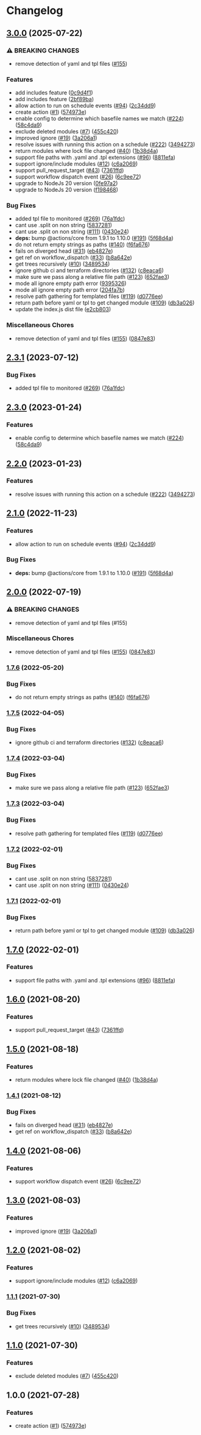# Changelog

## [3.0.0](https://github.com/fr12k/terraform-monorepo-action/compare/v2.3.1...v3.0.0) (2025-07-22)


### ⚠ BREAKING CHANGES

* remove detection of yaml and tpl files ([#155](https://github.com/fr12k/terraform-monorepo-action/issues/155))

### Features

* add includes feature ([0c9d4f1](https://github.com/fr12k/terraform-monorepo-action/commit/0c9d4f1d0e78366e3bbee0da6752bb71c9c53c94))
* add includes feature ([2bf89ba](https://github.com/fr12k/terraform-monorepo-action/commit/2bf89ba6320765add4d5e32ad0bbf1501d5a603f))
* allow action to run on schedule events ([#94](https://github.com/fr12k/terraform-monorepo-action/issues/94)) ([2c34dd9](https://github.com/fr12k/terraform-monorepo-action/commit/2c34dd90ce3ee4cdeed14775265f447738aadd03))
* create action ([#1](https://github.com/fr12k/terraform-monorepo-action/issues/1)) ([574973e](https://github.com/fr12k/terraform-monorepo-action/commit/574973edb1adb16e0a1c61af32cc686ce0b9c590))
* enable config to determine which basefile names we match ([#224](https://github.com/fr12k/terraform-monorepo-action/issues/224)) ([58c4da9](https://github.com/fr12k/terraform-monorepo-action/commit/58c4da9d52b7243e4eb4031b978801e0274109c8))
* exclude deleted modules ([#7](https://github.com/fr12k/terraform-monorepo-action/issues/7)) ([455c420](https://github.com/fr12k/terraform-monorepo-action/commit/455c4209d4b2b064bc824f5776a1cd800f8c9e7a))
* improved ignore ([#19](https://github.com/fr12k/terraform-monorepo-action/issues/19)) ([3a206a1](https://github.com/fr12k/terraform-monorepo-action/commit/3a206a127a673d027e7e694eab0220e2ba3ce226))
* resolve issues with running this action on a schedule ([#222](https://github.com/fr12k/terraform-monorepo-action/issues/222)) ([3494273](https://github.com/fr12k/terraform-monorepo-action/commit/3494273d926aeb41b307bc2c02442e94045942d0))
* return modules where lock file changed ([#40](https://github.com/fr12k/terraform-monorepo-action/issues/40)) ([1b38d4a](https://github.com/fr12k/terraform-monorepo-action/commit/1b38d4a388349919c6054662f118f41cf1f5e8b1))
* support file paths with .yaml and .tpl extensions ([#96](https://github.com/fr12k/terraform-monorepo-action/issues/96)) ([8811efa](https://github.com/fr12k/terraform-monorepo-action/commit/8811efa10ba6a991384756d97011e14afc33db07))
* support ignore/include modules ([#12](https://github.com/fr12k/terraform-monorepo-action/issues/12)) ([c6a2069](https://github.com/fr12k/terraform-monorepo-action/commit/c6a2069b772bd9b2461e5bfa0d553665591cb7f1))
* support pull_request_target ([#43](https://github.com/fr12k/terraform-monorepo-action/issues/43)) ([7361ffd](https://github.com/fr12k/terraform-monorepo-action/commit/7361ffdd1447c54b0f2229c7bb13cfea773fa3cc))
* support workflow dispatch event ([#26](https://github.com/fr12k/terraform-monorepo-action/issues/26)) ([6c9ee72](https://github.com/fr12k/terraform-monorepo-action/commit/6c9ee7211dc8909af881f9224166124bd6a072af))
* upgrade to NodeJs 20 version ([0fe97a2](https://github.com/fr12k/terraform-monorepo-action/commit/0fe97a216aabacbf8dcc4fd6bd6cee64648249da))
* upgrade to NodeJs 20 version ([f198468](https://github.com/fr12k/terraform-monorepo-action/commit/f1984683103fa9040c9d0636dd05e02b76b2664f))


### Bug Fixes

* added tpl file to monitored ([#269](https://github.com/fr12k/terraform-monorepo-action/issues/269)) ([76a1fdc](https://github.com/fr12k/terraform-monorepo-action/commit/76a1fdc939bbc79fab0a9e776df42b780849bec9))
* cant use .split on non string ([5837281](https://github.com/fr12k/terraform-monorepo-action/commit/583728176bc784a7c7ef9f4a8d0fc11fd70234be))
* cant use .split on non string ([#111](https://github.com/fr12k/terraform-monorepo-action/issues/111)) ([0430e24](https://github.com/fr12k/terraform-monorepo-action/commit/0430e24ec2e51d91c292ed4f6f6dc78c091e9d71))
* **deps:** bump @actions/core from 1.9.1 to 1.10.0 ([#191](https://github.com/fr12k/terraform-monorepo-action/issues/191)) ([5f68d4a](https://github.com/fr12k/terraform-monorepo-action/commit/5f68d4a68bb80fae5cfe962f5a80829c6c867185))
* do not return empty strings as paths ([#140](https://github.com/fr12k/terraform-monorepo-action/issues/140)) ([f6fa676](https://github.com/fr12k/terraform-monorepo-action/commit/f6fa6769d400a77211cf2cb5758fb155789803e8))
* fails on diverged head ([#31](https://github.com/fr12k/terraform-monorepo-action/issues/31)) ([eb4827e](https://github.com/fr12k/terraform-monorepo-action/commit/eb4827ea51420615a63ac042282400013b3d09b1))
* get ref on workflow_dispatch ([#33](https://github.com/fr12k/terraform-monorepo-action/issues/33)) ([b8a642e](https://github.com/fr12k/terraform-monorepo-action/commit/b8a642e612eb015d8c5cefcedf664cf1f75bf1ed))
* get trees recursively ([#10](https://github.com/fr12k/terraform-monorepo-action/issues/10)) ([3489534](https://github.com/fr12k/terraform-monorepo-action/commit/348953440f7d08fc82e227febb9890cee8e7ab0c))
* ignore github ci and terraform directories ([#132](https://github.com/fr12k/terraform-monorepo-action/issues/132)) ([c8eaca6](https://github.com/fr12k/terraform-monorepo-action/commit/c8eaca688c1b8993926e0374cc738bc4a459f3d5))
* make sure we pass along a relative file path ([#123](https://github.com/fr12k/terraform-monorepo-action/issues/123)) ([652fae3](https://github.com/fr12k/terraform-monorepo-action/commit/652fae3b122831af7f372e9d7ae30a83277baf65))
* mode all ignore empty path error ([9395326](https://github.com/fr12k/terraform-monorepo-action/commit/93953260530f15a3b9be8caec07d8f998dd0e479))
* mode all ignore empty path error ([204fa7b](https://github.com/fr12k/terraform-monorepo-action/commit/204fa7b3a2a2ff00bfc5164a8dfa9b5b456d7bab))
* resolve path gathering for templated files ([#119](https://github.com/fr12k/terraform-monorepo-action/issues/119)) ([d0776ee](https://github.com/fr12k/terraform-monorepo-action/commit/d0776ee14699f0fe94579b5c9ba62be02d0476c4))
* return path before yaml or tpl to get changed module ([#109](https://github.com/fr12k/terraform-monorepo-action/issues/109)) ([db3a026](https://github.com/fr12k/terraform-monorepo-action/commit/db3a026dde31107e68c3ee7baeaba21670595243))
* update the index.js dist file ([e2cb803](https://github.com/fr12k/terraform-monorepo-action/commit/e2cb80373f483bf550c73b18f83cf23b59355c8b))


### Miscellaneous Chores

* remove detection of yaml and tpl files ([#155](https://github.com/fr12k/terraform-monorepo-action/issues/155)) ([0847e83](https://github.com/fr12k/terraform-monorepo-action/commit/0847e83ddbdc16db2a0ff5dcbd60a1855c66ddca))

## [2.3.1](https://github.com/theappnest/terraform-monorepo-action/compare/v2.3.0...v2.3.1) (2023-07-12)


### Bug Fixes

* added tpl file to monitored ([#269](https://github.com/theappnest/terraform-monorepo-action/issues/269)) ([76a1fdc](https://github.com/theappnest/terraform-monorepo-action/commit/76a1fdc939bbc79fab0a9e776df42b780849bec9))

## [2.3.0](https://github.com/theappnest/terraform-monorepo-action/compare/v2.2.0...v2.3.0) (2023-01-24)


### Features

* enable config to determine which basefile names we match ([#224](https://github.com/theappnest/terraform-monorepo-action/issues/224)) ([58c4da9](https://github.com/theappnest/terraform-monorepo-action/commit/58c4da9d52b7243e4eb4031b978801e0274109c8))

## [2.2.0](https://github.com/theappnest/terraform-monorepo-action/compare/v2.1.0...v2.2.0) (2023-01-23)


### Features

* resolve issues with running this action on a schedule ([#222](https://github.com/theappnest/terraform-monorepo-action/issues/222)) ([3494273](https://github.com/theappnest/terraform-monorepo-action/commit/3494273d926aeb41b307bc2c02442e94045942d0))

## [2.1.0](https://github.com/theappnest/terraform-monorepo-action/compare/v2.0.0...v2.1.0) (2022-11-23)


### Features

* allow action to run on schedule events ([#94](https://github.com/theappnest/terraform-monorepo-action/issues/94)) ([2c34dd9](https://github.com/theappnest/terraform-monorepo-action/commit/2c34dd90ce3ee4cdeed14775265f447738aadd03))


### Bug Fixes

* **deps:** bump @actions/core from 1.9.1 to 1.10.0 ([#191](https://github.com/theappnest/terraform-monorepo-action/issues/191)) ([5f68d4a](https://github.com/theappnest/terraform-monorepo-action/commit/5f68d4a68bb80fae5cfe962f5a80829c6c867185))

## [2.0.0](https://github.com/theappnest/terraform-monorepo-action/compare/v1.7.6...v2.0.0) (2022-07-19)


### ⚠ BREAKING CHANGES

* remove detection of yaml and tpl files (#155)

### Miscellaneous Chores

* remove detection of yaml and tpl files ([#155](https://github.com/theappnest/terraform-monorepo-action/issues/155)) ([0847e83](https://github.com/theappnest/terraform-monorepo-action/commit/0847e83ddbdc16db2a0ff5dcbd60a1855c66ddca))

### [1.7.6](https://www.github.com/theappnest/terraform-monorepo-action/compare/v1.7.5...v1.7.6) (2022-05-20)


### Bug Fixes

* do not return empty strings as paths ([#140](https://www.github.com/theappnest/terraform-monorepo-action/issues/140)) ([f6fa676](https://www.github.com/theappnest/terraform-monorepo-action/commit/f6fa6769d400a77211cf2cb5758fb155789803e8))

### [1.7.5](https://www.github.com/theappnest/terraform-monorepo-action/compare/v1.7.4...v1.7.5) (2022-04-05)


### Bug Fixes

* ignore github ci and terraform directories ([#132](https://www.github.com/theappnest/terraform-monorepo-action/issues/132)) ([c8eaca6](https://www.github.com/theappnest/terraform-monorepo-action/commit/c8eaca688c1b8993926e0374cc738bc4a459f3d5))

### [1.7.4](https://www.github.com/theappnest/terraform-monorepo-action/compare/v1.7.3...v1.7.4) (2022-03-04)


### Bug Fixes

* make sure we pass along a relative file path ([#123](https://www.github.com/theappnest/terraform-monorepo-action/issues/123)) ([652fae3](https://www.github.com/theappnest/terraform-monorepo-action/commit/652fae3b122831af7f372e9d7ae30a83277baf65))

### [1.7.3](https://www.github.com/theappnest/terraform-monorepo-action/compare/v1.7.2...v1.7.3) (2022-03-04)


### Bug Fixes

* resolve path gathering for templated files ([#119](https://www.github.com/theappnest/terraform-monorepo-action/issues/119)) ([d0776ee](https://www.github.com/theappnest/terraform-monorepo-action/commit/d0776ee14699f0fe94579b5c9ba62be02d0476c4))

### [1.7.2](https://www.github.com/theappnest/terraform-monorepo-action/compare/v1.7.1...v1.7.2) (2022-02-01)


### Bug Fixes

* cant use .split on non string ([5837281](https://www.github.com/theappnest/terraform-monorepo-action/commit/583728176bc784a7c7ef9f4a8d0fc11fd70234be))
* cant use .split on non string ([#111](https://www.github.com/theappnest/terraform-monorepo-action/issues/111)) ([0430e24](https://www.github.com/theappnest/terraform-monorepo-action/commit/0430e24ec2e51d91c292ed4f6f6dc78c091e9d71))

### [1.7.1](https://www.github.com/theappnest/terraform-monorepo-action/compare/v1.7.0...v1.7.1) (2022-02-01)


### Bug Fixes

* return path before yaml or tpl to get changed module ([#109](https://www.github.com/theappnest/terraform-monorepo-action/issues/109)) ([db3a026](https://www.github.com/theappnest/terraform-monorepo-action/commit/db3a026dde31107e68c3ee7baeaba21670595243))

## [1.7.0](https://www.github.com/theappnest/terraform-monorepo-action/compare/v1.6.0...v1.7.0) (2022-02-01)


### Features

* support file paths with .yaml and .tpl extensions ([#96](https://www.github.com/theappnest/terraform-monorepo-action/issues/96)) ([8811efa](https://www.github.com/theappnest/terraform-monorepo-action/commit/8811efa10ba6a991384756d97011e14afc33db07))

## [1.6.0](https://www.github.com/theappnest/terraform-monorepo-action/compare/v1.5.0...v1.6.0) (2021-08-20)


### Features

* support pull_request_target ([#43](https://www.github.com/theappnest/terraform-monorepo-action/issues/43)) ([7361ffd](https://www.github.com/theappnest/terraform-monorepo-action/commit/7361ffdd1447c54b0f2229c7bb13cfea773fa3cc))

## [1.5.0](https://www.github.com/theappnest/terraform-monorepo-action/compare/v1.4.1...v1.5.0) (2021-08-18)


### Features

* return modules where lock file changed ([#40](https://www.github.com/theappnest/terraform-monorepo-action/issues/40)) ([1b38d4a](https://www.github.com/theappnest/terraform-monorepo-action/commit/1b38d4a388349919c6054662f118f41cf1f5e8b1))

### [1.4.1](https://www.github.com/theappnest/terraform-monorepo-action/compare/v1.4.0...v1.4.1) (2021-08-12)


### Bug Fixes

* fails on diverged head ([#31](https://www.github.com/theappnest/terraform-monorepo-action/issues/31)) ([eb4827e](https://www.github.com/theappnest/terraform-monorepo-action/commit/eb4827ea51420615a63ac042282400013b3d09b1))
* get ref on workflow_dispatch ([#33](https://www.github.com/theappnest/terraform-monorepo-action/issues/33)) ([b8a642e](https://www.github.com/theappnest/terraform-monorepo-action/commit/b8a642e612eb015d8c5cefcedf664cf1f75bf1ed))

## [1.4.0](https://www.github.com/theappnest/terraform-monorepo-action/compare/v1.3.0...v1.4.0) (2021-08-06)


### Features

* support workflow dispatch event ([#26](https://www.github.com/theappnest/terraform-monorepo-action/issues/26)) ([6c9ee72](https://www.github.com/theappnest/terraform-monorepo-action/commit/6c9ee7211dc8909af881f9224166124bd6a072af))

## [1.3.0](https://www.github.com/theappnest/terraform-monorepo-action/compare/v1.2.0...v1.3.0) (2021-08-03)


### Features

* improved ignore ([#19](https://www.github.com/theappnest/terraform-monorepo-action/issues/19)) ([3a206a1](https://www.github.com/theappnest/terraform-monorepo-action/commit/3a206a127a673d027e7e694eab0220e2ba3ce226))

## [1.2.0](https://www.github.com/theappnest/terraform-monorepo-action/compare/v1.1.1...v1.2.0) (2021-08-02)


### Features

* support ignore/include modules ([#12](https://www.github.com/theappnest/terraform-monorepo-action/issues/12)) ([c6a2069](https://www.github.com/theappnest/terraform-monorepo-action/commit/c6a2069b772bd9b2461e5bfa0d553665591cb7f1))

### [1.1.1](https://www.github.com/theappnest/terraform-monorepo-action/compare/v1.1.0...v1.1.1) (2021-07-30)


### Bug Fixes

* get trees recursively ([#10](https://www.github.com/theappnest/terraform-monorepo-action/issues/10)) ([3489534](https://www.github.com/theappnest/terraform-monorepo-action/commit/348953440f7d08fc82e227febb9890cee8e7ab0c))

## [1.1.0](https://www.github.com/theappnest/terraform-monorepo-action/compare/v1.0.0...v1.1.0) (2021-07-30)


### Features

* exclude deleted modules ([#7](https://www.github.com/theappnest/terraform-monorepo-action/issues/7)) ([455c420](https://www.github.com/theappnest/terraform-monorepo-action/commit/455c4209d4b2b064bc824f5776a1cd800f8c9e7a))

## 1.0.0 (2021-07-28)


### Features

* create action ([#1](https://www.github.com/theappnest/terraform-monorepo-action/issues/1)) ([574973e](https://www.github.com/theappnest/terraform-monorepo-action/commit/574973edb1adb16e0a1c61af32cc686ce0b9c590))
